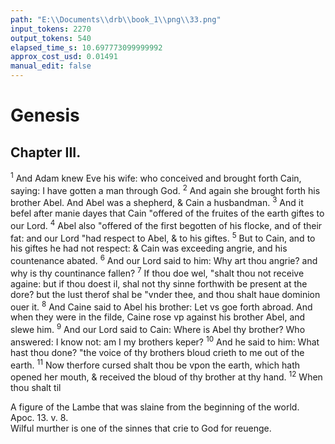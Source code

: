 ```yaml
---
path: "E:\\Documents\\drb\\book_1\\png\\33.png"
input_tokens: 2270
output_tokens: 540
elapsed_time_s: 10.697773099999992
approx_cost_usd: 0.01491
manual_edit: false
---
```

# Genesis

## Chapter III.

<sup>1</sup> And Adam knew Eve his wife: who conceived and brought forth Cain, saying: I have gotten a man through God. <sup>2</sup> And again she brought forth his brother Abel. And Abel was a shepherd, & Cain a husbandman. <sup>3</sup> And it befel after manie dayes that Cain "offered of the fruites of the earth giftes to our Lord. <sup>4</sup> Abel also "offered of the first begotten of his flocke, and of their fat: and our Lord "had respect to Abel, & to his giftes. <sup>5</sup> But to Cain, and to his giftes he had not respect: & Cain was exceeding angrie, and his countenance abated. <sup>6</sup> And our Lord said to him: Why art thou angrie? and why is thy countinance fallen? <sup>7</sup> If thou doe wel, "shalt thou not receive againe: but if thou doest il, shal not thy sinne forthwith be present at the dore? but the lust therof shal be "vnder thee, and thou shalt haue dominion ouer it. <sup>8</sup> And Caine said to Abel his brother: Let vs goe forth abroad. And when they were in the filde, Caine rose vp against his brother Abel, and slewe him. <sup>9</sup> And our Lord said to Cain: Where is Abel thy brother? Who answered: I know not: am I my brothers keper? <sup>10</sup> And he said to him: What hast thou done? "the voice of thy brothers bloud crieth to me out of the earth. <sup>11</sup> Now therfore cursed shalt thou be vpon the earth, which hath opened her mouth, & received the bloud of thy brother at thy hand. <sup>12</sup> When thou shalt til

[^1]: *Heb. 11.*

<aside>A figure of the Lambe that was slaine from the beginning of the world. Apoc. 13. v. 8.</aside>

<aside>Wilful murther is one of the sinnes that crie to God for reuenge.</aside>